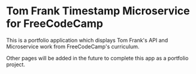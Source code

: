 # Tom Frank Timestamp Microservice for FreeCodeCamp

This is a portfolio application which displays Tom Frank's API and Microservice work from FreeCodeCamp's curriculum.

Other pages will be added in the future to complete this app as a portfolio project.